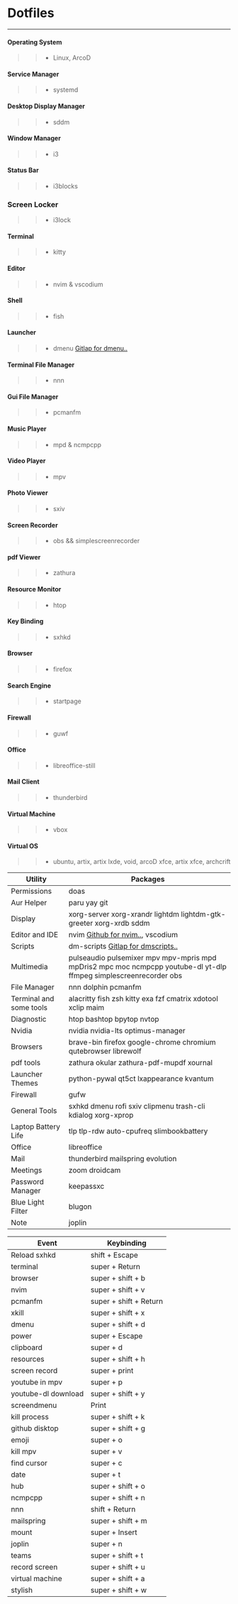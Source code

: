 # Dotfiles  
---

#### Operating System 
>> * Linux, ArcoD 

#### Service Manager 
>>  * systemd

#### Desktop Display Manager 
>>  * sddm

#### Window Manager 
>> * i3  

#### Status Bar 
>> * i3blocks 

### Screen Locker
>> * i3lock 

#### Terminal 
>> * kitty

#### Editor 
>> * nvim & vscodium

#### Shell 
>> * fish 

#### Launcher 
>> * dmenu [Gitlap for dmenu..](https://gitlab.com/dwt1/dmenu-distrotube)

#### Terminal File Manager 
>> * nnn  

#### Gui File Manager 
>> * pcmanfm

#### Music Player 
>> * mpd & ncmpcpp

#### Video Player 
>> * mpv 

#### Photo Viewer 
>> * sxiv

#### Screen Recorder 
>> * obs && simplescreenrecorder 

#### pdf Viewer 
>> * zathura

#### Resource Monitor
>> * htop

#### Key Binding 
>> * sxhkd 

#### Browser 
>> * firefox 

#### Search Engine 
>> * startpage 

#### Firewall 
>> * guwf 

#### Office 
>> * libreoffice-still

#### Mail Client 
>> * thunderbird

#### Virtual Machine 
>> * vbox

#### Virtual OS 
>> * ubuntu, artix, artix lxde, void, arcoD xfce, artix xfce, archcrift


| Utility  | Packages            |
| -----     | --------------- |
| Permissions  | doas |
| Aur Helper  | paru yay git |
| Display |  xorg-server xorg-xrandr lightdm lightdm-gtk-greeter xorg-xrdb sddm |
| Editor and IDE | nvim [Github for nvim..](https://github.com/AstroNvim/AstroNvim), vscodium| 
| Scripts | dm-scripts [Gitlap for dmscripts..](https://gitlab.com/dwt1/dmscripts)|
| Multimedia | pulseaudio pulsemixer mpv mpv-mpris mpd mpDris2 mpc moc ncmpcpp youtube-dl yt-dlp ffmpeg simplescreenrecorder obs | 
| File Manager | nnn dolphin pcmanfm | 
| Terminal and some tools | alacritty fish zsh kitty exa fzf cmatrix xdotool xclip maim |
| Diagnostic | htop bashtop bpytop nvtop | 
| Nvidia | nvidia nvidia-lts optimus-manager | 
| Browsers | brave-bin firefox google-chrome chromium qutebrowser librewolf | 
| pdf tools | zathura okular zathura-pdf-mupdf xournal | 
| Launcher Themes | python-pywal qt5ct lxappearance kvantum | 
| Firewall | gufw | 
| General Tools | sxhkd dmenu rofi sxiv clipmenu trash-cli kdialog xorg-xprop | 
| Laptop Battery Life | tlp tlp-rdw auto-cpufreq slimbookbattery | 
| Office | libreoffice | 
| Mail | thunderbird mailspring evolution | 
| Meetings | zoom droidcam |
| Password Manager | keepassxc | 
| Blue Light Filter | blugon | 
| Note | joplin | 

| Event  | Keybinding |
| -----     | --------------- |
| Reload sxhkd | shift + Escape | 
| terminal | super + Return | 
| browser  | super + shift + b |
| nvim | super + shift + v |
| pcmanfm | super + shift + Return | 
| xkill | super + shift + x | 
| dmenu | super + shift + d | 
| power | super + Escape | 
| clipboard | super  + d | 
| resources | super + shift + h | 
| screen record | super + print | 
| youtube in mpv | super + p | 
| youtube-dl download | super + shift + y | 
| screendmenu | Print | 
| kill process | super + shift + k | 
| github disktop | super + shift + g | 
| emoji | super + o | 
| kill mpv | super + v | 
| find cursor | super + c | 
| date | super  + t | 
| hub | super + shift + o | 
| ncmpcpp | super + shift + n | 
| nnn | shift + Return | 
| mailspring | super + shift + m | 
| mount | super + Insert | 
| joplin | super + n | 
| teams | super + shift + t | 
| record screen | super + shift + u | 
| virtual machine | super + shift + a | 
| stylish | super + shift + w | 


